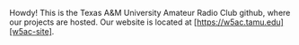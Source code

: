 Howdy! This is the Texas A&M University Amateur Radio Club github, where our projects are hosted. Our website is located at [https://w5ac.tamu.edu][w5ac-site].

[w5ac-site]: https://w5ac.tamu.edu

